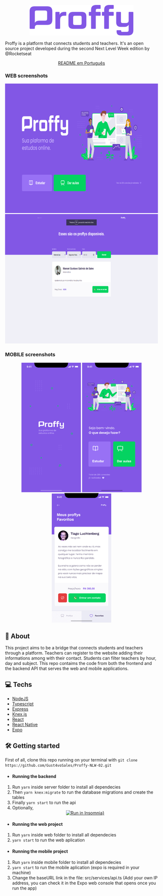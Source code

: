 <div align="center">
<img src="https://github.com/Gust4voSales/Proffy-NLW-02/blob/master/.github/logo.png?raw=true" alt="icon" height="100">
</div>

<p>Proffy is a platform that connects students and teachers. It's an open source project developed during the second Next Level Week edition by @Rocketseat</p>

<p align="center">
    <a href="README-pt.md">README em Português</a>
</p>


<h3>WEB screenshots</h3>
<div align="center">
  <img src="https://github.com/Gust4voSales/Proffy-NLW-02/blob/master/.github/web-landing.png?raw=true" alt="logo" height="425">
  <img src="https://github.com/Gust4voSales/Proffy-NLW-02/blob/master/.github/web-proffys.png?raw=true" alt="logo" height="425">
</div>

<h3>MOBILE screenshots</h3>
<div align="center">
  <img src="https://github.com/Gust4voSales/Proffy-NLW-02/blob/master/.github/mobile-splash.png?raw=true" alt="logo" height="425">
  <img src="https://github.com/Gust4voSales/Proffy-NLW-02/blob/master/.github/mobile-home.png?raw=true" alt="logo" height="425">
  <img src="https://github.com/Gust4voSales/Proffy-NLW-02/blob/master/.github/mobile-favoritos.png?raw=true" alt="logo" height="425">
</div>

## 📜 About
This project aims to be a bridge that connects students and teachers through a platform. Teachers can register to the website adding their informations among with their contact. 
Students can filter teachers by hour, day and subject. This repo contaims the code from both the frontend and the backend API that serves the web and mobile applications.

## 💻 Techs
* [NodeJS](https://nodejs.org/en/)
* [Typescript](https://www.typescriptlang.org/) 
* [Express](https://expressjs.com/) 
* [Knex.js](http://knexjs.org/)
* [React](https://reactjs.org/)   
* [React Native](https://reactnative.dev/) 
* [Expo](https://expo.io/)       

## 🛠 Getting started
First of all, clone this repo running on your terminal with ````git clone https://github.com/Gust4voSales/Proffy-NLW-02.git```` 
* #### Running the backend 
1. Run ````yarn```` inside server folder to install all dependecies
2. Then ````yarn knex:migrate```` to run the database migrations and create the tables
3. Finally ````yarn start```` to run the api
4. Optionally, <br/> <div align="center">[![Run in Insomnia}](https://insomnia.rest/images/run.svg)](https://insomnia.rest/run/?label=Proffy-%20NLW%2302&uri=https%3A%2F%2Fraw.githubusercontent.com%2FGust4voSales%2FProffy-NLW-02%2Fmaster%2F.github%2FInsomnia_2020-08-11.json)</div>

* #### Running the web project
1. Run ````yarn```` inside web folder to install all dependecies 
2. ````yarn start```` to run the web aplication
* #### Running the mobile project
1. Run ````yarn```` inside mobile folder to install all dependecies
2. ````yarn start```` to run the mobile aplication (expo is required in your machine) 
3. Change the baseURL link in the file: src/services/api.ts (Add your own IP address, you can check it in the Expo web console that opens once you run the app)
